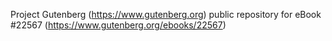 Project Gutenberg (https://www.gutenberg.org) public repository for eBook #22567 (https://www.gutenberg.org/ebooks/22567)

